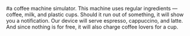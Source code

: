 #a coffee machine simulator. 
This machine uses regular ingredients — coffee, milk, and plastic cups. 
Should it run out of something, it will show you a notification. 
Our device will serve espresso, cappuccino, and latte. And since nothing is for free, it will also charge coffee lovers for a cup.
